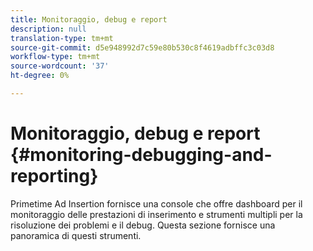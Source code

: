 ```yaml
---
title: Monitoraggio, debug e report
description: null
translation-type: tm+mt
source-git-commit: d5e948992d7c59e80b530c8f4619adbffc3c03d8
workflow-type: tm+mt
source-wordcount: '37'
ht-degree: 0%

---
```



# Monitoraggio, debug e report {#monitoring-debugging-and-reporting}

Primetime  Ad Insertion fornisce una console che offre dashboard per il monitoraggio delle prestazioni di inserimento e strumenti multipli per la risoluzione dei problemi e il debug. Questa sezione fornisce una panoramica di questi strumenti.
